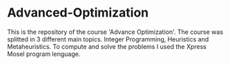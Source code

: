 # Advanced-Optimization
This is the repository of the course 'Advance Optimization'. The course was splitted in 3 different main topics. Integer Programming, Heuristics and Metaheuristics.
To compute and solve the problems I used the Xpress Mosel program lenguage. 

